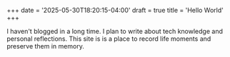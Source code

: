 +++
date = '2025-05-30T18:20:15-04:00'
draft = true
title = 'Hello World'
+++

I haven't blogged in a long time. I plan to write about tech knowledge and personal reflections. This site is is a place to record life moments and preserve them in memory.